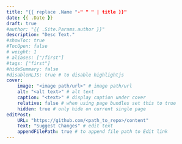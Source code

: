 ```yaml
---
title: "{{ replace .Name "-" " " | title }}"
date: {{ .Date }}
draft: true
#author: "{{ .Site.Params.author }}"
description: "Desc Text."
#showToc: true
#TocOpen: false
# weight: 1
# aliases: ["/first"]
#tags: ["first"]
#hideSummary: false
#disableHLJS: true # to disable highlightjs
cover:
    image: "<image path/url>" # image path/url
    alt: "<alt text>" # alt text
    caption: "<text>" # display caption under cover
    relative: false # when using page bundles set this to true
    hidden: true # only hide on current single page
editPost:
    URL: "https://github.com/<path_to_repo>/content"
    Text: "Suggest Changes" # edit text
    appendFilePath: true # to append file path to Edit link
---
```


